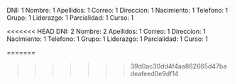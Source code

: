 DNI: 1
Nombre: 1
Apellidos: 1
Correo: 1
Direccion: 1
Nacimiento: 1
Telefono: 1
Grupo: 1
Liderazgo: 1
Parcialidad: 1
Curso: 1

<<<<<<< HEAD
DNI: 2
Nombre: 2
Apellidos: 1
Correo: 1
Direccion: 1
Nacimiento: 1
Telefono: 1
Grupo: 1
Liderazgo: 1
Parcialidad: 1
Curso: 1

=======
>>>>>>> 39d0ac30dd4f4aa862665d47badeafeed0e9df14
